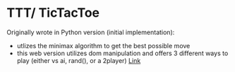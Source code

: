 # TTT/ TicTacToe

Originally wrote in Python version (initial implementation):
- utlizes the minimax algorithm to get the best possible move
- this web version utilizes dom manipulation and offers 3 different ways to play (either vs ai, rand(), or a 2player)
[Link](https://github.com/bishal0922/tictactoe-ai)
